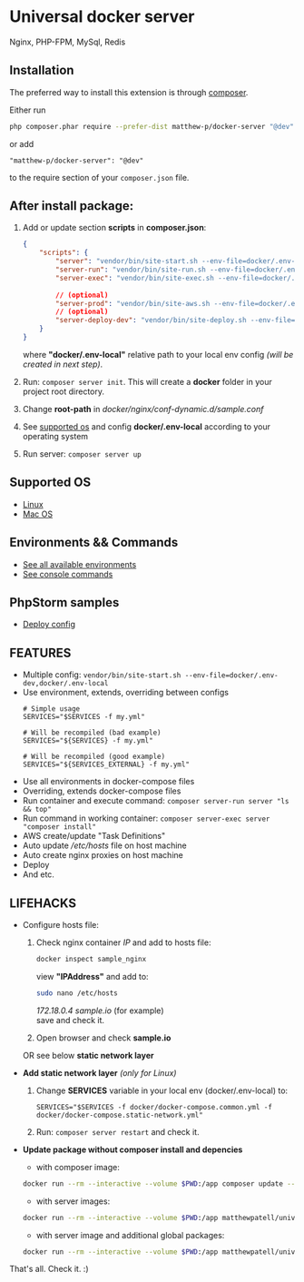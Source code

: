 Universal docker server
===========================
Nginx, PHP-FPM, MySql, Redis

Installation
------------

The preferred way to install this extension is through [composer](http://getcomposer.org/download/).

Either run

```bash
php composer.phar require --prefer-dist matthew-p/docker-server "@dev"
```

or add

```
"matthew-p/docker-server": "@dev"
```

to the require section of your `composer.json` file.

## After install package:

1. Add or update section **scripts** in **composer.json**:

    ```json
    {
        "scripts": {
            "server": "vendor/bin/site-start.sh --env-file=docker/.env-local",
            "server-run": "vendor/bin/site-run.sh --env-file=docker/.env-local",
            "server-exec": "vendor/bin/site-exec.sh --env-file=docker/.env-local",
         
            // (optional)
            "server-prod": "vendor/bin/site-aws.sh --env-file=docker/.env-prod",
            // (optional)
            "server-deploy-dev": "vendor/bin/site-deploy.sh --env-file=docker/.env-dev"
        }
    }
    ```
    where **"docker/.env-local"** relative path to your local env config _(will be created in next step)_.

1. Run: ```composer server init```. This will create a **docker** folder in your project root directory.

1. Change **root-path** in _docker/nginx/conf-dynamic.d/sample.conf_

1. See [supported os](#supported-os) and config **docker/.env-local** according to your operating system

1. Run server: ```composer server up ```

## Supported OS
 - [Linux](docs/LINUX.md)
 - [Mac OS](docs/MACOS.md)
 
## Environments && Commands
 - [See all available environments](docs/ENVIRONMENTS.md)
 - [See console commands](docs/COMMANDS.md)
 
## PhpStorm samples
 - [Deploy config](phpstorm/SAMPLE_DEPLOY_CONFIG.xml)

**FEATURES**
---
- Multiple config: ```vendor/bin/site-start.sh --env-file=docker/.env-dev,docker/.env-local```
- Use environment, extends, overriding between configs
    ```dotenv
    # Simple usage
    SERVICES="$SERVICES -f my.yml"
    
    # Will be recompiled (bad example)
    SERVICES="${SERVICES} -f my.yml"
    
    # Will be recompiled (good example)
    SERVICES="${SERVICES_EXTERNAL} -f my.yml"
    ```
- Use all environments in docker-compose files
- Overriding, extends docker-compose files
- Run container and execute command: ```composer server-run server "ls && top"```
- Run command in working container: ```composer server-exec server "composer install"```
- AWS create/update "Task Definitions"
- Auto update _/etc/hosts_ file on host machine
- Auto create nginx proxies on host machine
- Deploy
- And etc.  

## LIFEHACKS
- Configure hosts file:
    1. Check nginx container _IP_ and add to hosts file:
        
        ```bash
        docker inspect sample_nginx
        ```
        
        view **"IPAddress"** and add to:
        
        ```bash
        sudo nano /etc/hosts
        ```
        
        _172.18.0.4 sample.io_ (for example)  
        save and check it.
    2. Open browser and check **sample.io**

    OR see below **static network layer**
  
- **Add static network layer** _(only for Linux)_
    1. Change **SERVICES** variable in your local env (docker/.env-local) to:
        ```dotenv
        SERVICES="$SERVICES -f docker/docker-compose.common.yml -f docker/docker-compose.static-network.yml"
        ```
    2. Run: ```composer server restart``` and check it.
- **Update package without composer install and depencies**

    - with composer image:
    
    ```bash
    docker run --rm --interactive --volume $PWD:/app composer update --ignore-platform-reqs --no-scripts
    ```
    
    - with server images:

    ```bash
    docker run --rm --interactive --volume $PWD:/app matthewpatell/universal-docker-server:3.8 bash -c 'cd /app && composer install --no-scripts'
    ```
        
    - with server image and additional global packages:
        
    ```bash
    docker run --rm --interactive --volume $PWD:/app matthewpatell/universal-docker-server:3.8 bash -c 'cd /app && composer global require "fxp/composer-asset-plugin:^1.4.2" && composer global require "hirak/prestissimo:~0.3.7" && composer install --no-scripts'
    ```

That's all. Check it. :)

